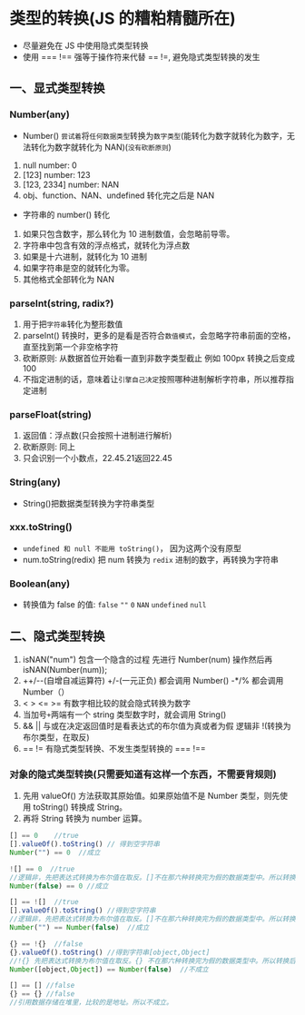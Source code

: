 # 类型的转换(JS 的糟粕精髓所在)

* 尽量避免在 JS 中使用隐式类型转换
* 使用 === !== 强等于操作符来代替 == !=, 避免隐式类型转换的发生

## 一、显式类型转换

### Number(any)

* Number() `尝试着`将`任何数据类型`转换为`数字类型`(能转化为数字就转化为数字，无法转化为数字就转化为 NAN)(`没有砍断原则`)

1. null   number: 0
2. [123]  number: 123  
3. [123, 2334]  number: NAN
4. obj、function、NAN、undefined 转化完之后是 NAN

* 字符串的 number() 转化

1. 如果只包含数字，那么转化为 10 进制数值，会忽略前导零。
2. 字符串中包含有效的浮点格式，就转化为浮点数
3. 如果是十六进制，就转化为 10 进制
4. 如果字符串是空的就转化为零。
5. 其他格式全部转化为 NAN

### parseInt(string, radix?)

1. 用于把`字符串`转化为整形数值
2. parseInt() 转换时，更多的是看是否符合`数值模式`，会忽略字符串前面的空格，直至找到第一个非空格字符
3. 砍断原则: 从数据首位开始看一直到非数字类型截止 例如 100px 转换之后变成 100
4. 不指定进制的话，意味着让`引擎自己决定`按照哪种进制解析字符串，所以推荐指定进制

### parseFloat(string)

1. 返回值：浮点数(只会按照十进制进行解析)
2. 砍断原则: 同上
3. 只会识别一个小数点，22.45.21返回22.45

### String(any)

* String()把数据类型转换为字符串类型

### xxx.toString()

* `undefined 和 null 不能用 toString()`， 因为这两个没有原型
* num.toString(redix) 把 num 转换为 `redix` 进制的数字，再转换为字符串

### Boolean(any)

* 转换值为 false 的值: `false` `""` `0` `NAN` `undefined` `null`

## 二、隐式类型转换

1. isNAN("num") 包含一个隐含的过程 先进行 Number(num) 操作然后再 isNAN(Number(num));
2. ++/--(自增自减运算符)  +/-(一元正负) 都会调用 Number()  -*/% 都会调用 Number（）
3. < > <= >= 有数字相比较的就会隐式转换为数字
4. 当加号`+`两端有一个 string 类型数字时，就会调用 String()
5. && || 与或在决定返回值时是看表达式的布尔值为真或者为假 逻辑非 !(转换为布尔类型，在取反)
6. == != 有隐式类型转换、不发生类型转换的 ===  !==

### 对象的隐式类型转换(只需要知道有这样一个东西，不需要背规则)

1. 先用 valueOf() 方法获取其原始值。如果原始值不是 Number 类型，则先使用 toString() 转换成 String。
2. 再将 String 转换为 number 运算。

```js
[] == 0    //true
[].valueOf().toString() // 得到空字符串
Number("") == 0  //成立

![] == 0  //true
//逻辑非，先把表达式转换为布尔值在取反。[]不在那六种转换完为假的数据类型中。所以转换后为false
Number(false) == 0 //成立

[] == ![]  //true
[].valueOf().toString() //得到空字符串
//逻辑非，先把表达式转换为布尔值在取反。[]不在那六种转换完为假的数据类型中。所以转换后为false
Number("") == Number(false)  //成立

{} == !{}  //false
{}.valueOf().toString() //得到字符串[object,Object]
//!{} 先把表达式转换为布尔值在取反。{} 不在那六种转换完为假的数据类型中。所以转换后为false
Number([object,Object]) == Number(false)  //不成立

[] == [] //false
{} == {} //false
//引用数据存储在堆里，比较的是地址。所以不成立。
```
